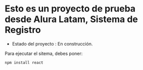 <h1>Esto es un proyecto de prueba desde Alura Latam, Sistema de Registro </h1>

- Estado del proyecto : En construcción.


Para ejecutar el sitema, debes poner:

```npm install react ```

